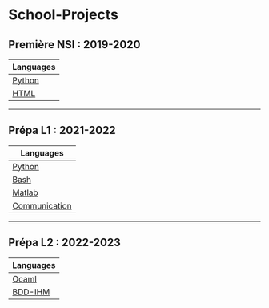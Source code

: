 # School-Projects


## Première NSI : 2019-2020

| Languages                        |
|----------------------------------|
| [Python](/Première%20NSI/Python)   |
| [HTML](/Première%20NSI/HTML)       |

---

## Prépa L1 : 2021-2022

| Languages                        |
|----------------------------------|
| [Python](/Prépa%20L1/Python)  |
| [Bash](/Prépa%20L1/Bash)      |
| [Matlab](/Prépa%20L1/Matlab)  |
| [Communication](/Prépa%20L1/Communication)       |

---

##  Prépa L2 : 2022-2023

| Languages                        |
|----------------------------------|
| [Ocaml](/Prépa%20L2/ocaml)   |
| [BDD-IHM](/Prépa%20L1/BDD-IHM)       |

